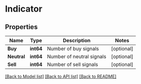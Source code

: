 # Indicator

## Properties

Name | Type | Description | Notes
------------ | ------------- | ------------- | -------------
**Buy** | **int64** | Number of buy signals | [optional] 
**Neutral** | **int64** | Number of neutral signals | [optional] 
**Sell** | **int64** | Number of sell signals | [optional] 

[[Back to Model list]](../README.md#documentation-for-models) [[Back to API list]](../README.md#documentation-for-api-endpoints) [[Back to README]](../README.md)


